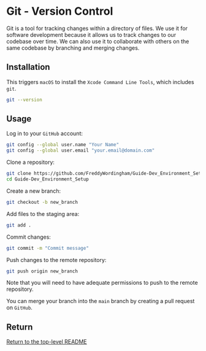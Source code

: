 # Git - Version Control

Git is a tool for tracking changes within a directory of files.
We use it for software development because it allows us to track changes to our codebase over time.
We can also use it to collaborate with others on the same codebase by branching and merging changes.

## Installation

This triggers `macOS` to install the `Xcode Command Line Tools`, which includes `git`.

```bash
git --version
```

## Usage

Log in to your `GitHub` account:

```bash
git config --global user.name "Your Name"
git config --global user.email "your.email@domain.com"
```

Clone a repository:

```bash
git clone https://github.com/FreddyWordingham/Guide-Dev_Environment_Setup.git
cd Guide-Dev_Environment_Setup
```

Create a new branch:

```bash
git checkout -b new_branch
```

Add files to the staging area:

```bash
git add .
```

Commit changes:

```bash
git commit -m "Commit message"
```

Push changes to the remote repository:

```bash
git push origin new_branch
```

Note that you will need to have adequate permissions to push to the remote repository.

You can merge your branch into the `main` branch by creating a pull request on `GitHub`.

## Return

[Return to the top-level README](./../../README.md)
